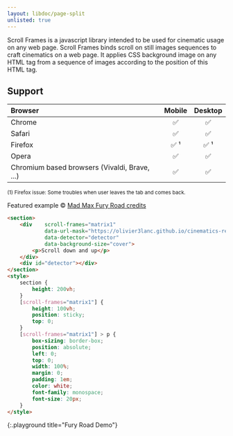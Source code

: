 ```yaml
---
layout: libdoc/page-split
unlisted: true
---
```


Scroll Frames is a javascript library intended to be used for cinematic usage on any web page. Scroll Frames binds scroll on still images sequences to craft cinematics on a web page. It applies CSS background image on any HTML tag from a sequence of images according to the position of this HTML tag.

## Support


| Browser | Mobile | Desktop |
| :- | :-: | :-: |
| Chrome | ✅ | ✅ |
| Safari | ✅ | ✅ |
| Firefox | ✅ ¹ | ✅ ¹ |
| Opera | ✅ | ✅ |
| Chromium based browsers (Vivaldi, Brave, ...) | ✅ | ✅ |

<sup>(1) Firefox issue: Some troubles when user leaves the tab and comes back.</sup>

Featured example &copy; [Mad Max Fury Road credits](https://www.warnerbros.com/movies/mad-max-fury-road)

```html
<section>
    <div    scroll-frames="matrix1"
            data-url-mask="https://olivier3lanc.github.io/cinematics-resources/mad_max_fury_road_opening_scene_a/mad_max_fury_road_opening_scene_a_|1 to 63|.webp"
            data-detector="detector"
            data-background-size="cover">
        <p>Scroll down and up</p>
    </div>
    <div id="detector"></div>
</section>
<style>
    section {
        height: 200vh;
    }
    [scroll-frames="matrix1"] {
        height: 100vh;
        position: sticky;
        top: 0;
    }
    [scroll-frames="matrix1"] > p {
        box-sizing: border-box;
        position: absolute;
        left: 0;
        top: 0;
        width: 100%;
        margin: 0;
        padding: 1em;
        color: white;
        font-family: monospace;
        font-size: 20px;
    }
</style>
```
{:.playground title="Fury Road Demo"}
